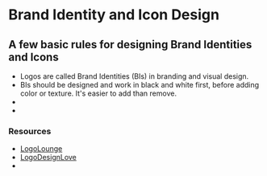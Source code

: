 # Brand Identity and Icon Design

## A few basic rules for designing Brand Identities and Icons
- Logos are called Brand Identities (BIs) in branding and visual design. 
- BIs should be designed and work in black and white first, before adding color or texture. It's easier to add than remove.
- 
- 
### Resources
- [LogoLounge](https://logolounge.com/)
- [LogoDesignLove](http://logodesignlove.com)
- 